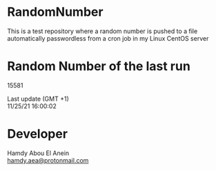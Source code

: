 # RandomNumber    
This is a test repository where a random number is pushed to a file automatically passwordless from a cron job in my Linux CentOS server    
# Random Number of the last run   
15581
      
Last update (GMT +1)    
11/25/21 16:00:02
# Developer    
Hamdy Abou El Anein   
hamdy.aea@protonmail.com
